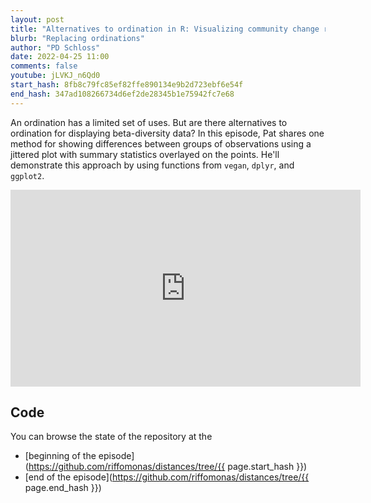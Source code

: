 ```yaml
---
layout: post
title: "Alternatives to ordination in R: Visualizing community change relative to a specific point (CC207)"
blurb: "Replacing ordinations"
author: "PD Schloss"
date: 2022-04-25 11:00
comments: false
youtube: jLVKJ_n6Qd0
start_hash: 8fb8c79fc85ef82ffe890134e9b2d723ebf6e54f
end_hash: 347ad108266734d6ef2de28345b1e75942fc7e68
---
```


An ordination has a limited set of uses. But are there alternatives to ordination for displaying beta-diversity data? In this episode, Pat shares one method for showing differences between groups of observations using a jittered plot with summary statistics overlayed on the points. He'll demonstrate this approach by using functions from `vegan`, `dplyr`, and `ggplot2`.


<iframe style="margin: 0 auto;display:block;" width="560" height="315" src="https://www.youtube.com/embed/{{ page.youtube }}" frameborder="0" allow="accelerometer; autoplay; encrypted-media; gyroscope; picture-in-picture" allowfullscreen></iframe>


## Code

You can browse the state of the repository at the
* [beginning of the episode](https://github.com/riffomonas/distances/tree/{{ page.start_hash }})
* [end of the episode](https://github.com/riffomonas/distances/tree/{{ page.end_hash }})
